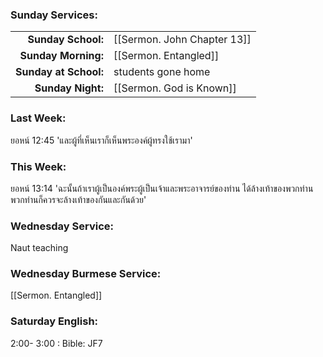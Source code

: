 ### Sunday Services:

|                       |                             |
| --------------------: | :-------------------------- |
|    **Sunday School:** | [[Sermon. John Chapter 13]] |
|   **Sunday Morning:** | [[Sermon. Entangled]]       |
| **Sunday at School:** | students gone home          |
|     **Sunday Night:** | [[Sermon. God is Known]]    |

### Last Week:

ยอหน์ 12:45 'และผู้ที่เห็นเราก็เห็นพระองค์ผู้ทรงใช้เรามา'

### This Week:

ยอหน์ 13:14 'ฉะนั้นถ้าเราผู้เป็นองค์พระผู้เป็นเจ้าและพระอาจารย์ของท่าน ได้ล้างเท้าของพวกท่าน พวกท่านก็ควรจะล้างเท้าของกันและกันด้วย'

### Wednesday Service:

Naut teaching

### Wednesday Burmese Service:

[[Sermon. Entangled]]

### Saturday English:

2:00- 3:00 : Bible: JF7
